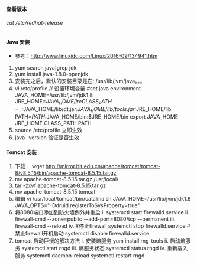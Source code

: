 #### 查看版本
###### cat /etc/redhat-release
#### Java 安装
- 参考：http://www.linuxidc.com/Linux/2016-09/134941.htm
1.  yum search java|grep jdk
2. yum install java-1.8.0-openjdk
3. 安装完之后，默认的安装目录是在: /usr/lib/jvm/java。。。
4. vi /etc/profile   // 设置环境变量
    	#set java environment
		JAVA_HOME=/usr/lib/jvm/jdk1.8
		JRE_HOME=$JAVA_HOME/jre
		CLASS_PATH=.:$JAVA_HOME/lib/dt.jar:$JAVA_HOME/lib/tools.jar:$JRE_HOME/lib
		PATH=$PATH:$JAVA_HOME/bin:$JRE_HOME/bin
		export JAVA_HOME JRE_HOME CLASS_PATH PATH
5. source /etc/profile   立即生效
6. java -version  验证是否生效
#### Tomcat 安装
1. 下载： wget http://mirror.bit.edu.cn/apache/tomcat/tomcat-8/v8.5.15/bin/apache-tomcat-8.5.15.tar.gz
2. mv apache-tomcat-8.5.15.tar.gz /usr/local/
3. tar -zxvf apache-tomcat-8.5.15.tar.gz
4. mv apache-tomcat-8.5.15 tomcat
5. 编辑 vi /usr/local/tomcat/bin/catalina.sh
    	JAVA_HOME=/usr/lib/jvm/jdk1.8
		JAVA_OPTS="-Ddruid.registerToSysProperty=true"
6. 将8080端口添加到防火墙例外并重启
    i. systemctl start firewalld.service
		ii. firewall-cmd --zone=public --add-port=8080/tcp --permanent
		iii. firewall-cmd --reload
		iv. #停止firewall systemctl stop firewalld.service 
		#禁止firewall开机启动 systemctl disable firewalld.service
7. tomcat 启动巨慢的解决方法
		i. 安装熵服务 yum install rng-tools 
		ii. 启动熵服务 systemctl start rngd
		iii. 熵服务状态 systemctl status rngd
		iv. 重新载入服务 
		systemctl daemon-reload
		systemctl restart rngd
